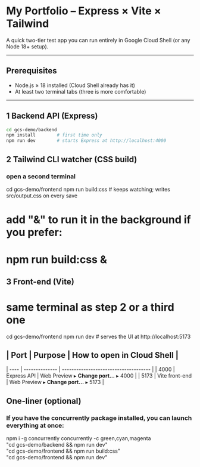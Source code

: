 # My Portfolio – Express × Vite × Tailwind

A quick two-tier test app you can run entirely in Google Cloud Shell (or any Node 18+ setup).

---

## Prerequisites
* Node.js ≥ 18 installed (Cloud Shell already has it)
* At least two terminal tabs (three is more comfortable)

---

## 1  Backend API (Express)

```bash
cd gcs-demo/backend
npm install        # first time only
npm run dev        # starts Express at http://localhost:4000
```

## 2 Tailwind CLI watcher (CSS build)
### open a second terminal
cd gcs-demo/frontend
npm run build:css  # keeps watching; writes src/output.css on every save
# add "&" to run it in the background if you prefer:
# npm run build:css &


## 3 Front-end (Vite)
# same terminal as step 2 or a third one
cd gcs-demo/frontend
npm run dev        # serves the UI at http://localhost:5173

## | Port | Purpose        | How to open in Cloud Shell |
| ---- | -------------- | ------------------------------------- |
| 4000 | Express API    | Web Preview ▸ **Change port…** ▸ 4000 |
| 5173 | Vite front-end | Web Preview ▸ **Change port…** ▸ 5173 |

## One-liner (optional)
### If you have the concurrently package installed, you can launch everything at once:
npm i -g concurrently
concurrently -c green,cyan,magenta \
  "cd gcs-demo/backend && npm run dev" \
  "cd gcs-demo/frontend && npm run build:css" \
  "cd gcs-demo/frontend && npm run dev"
